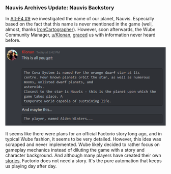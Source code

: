 ### Nauvis Archives Update: Nauvis Backstory

In [Alt-F4 #9](https://alt-f4.blog/ALTF4-9/) we investigated the name of our planet, Nauvis. Especially based on the fact that this name is never mentioned in the game (well, almost, thanks [IronCartographer](https://discordapp.com/channels/139677590393716737/603392474458882065/766621041454874626)). However, soon afterwards, the Wube Community Manager, [u/Klonan](https://www.reddit.com/user/Klonan/), [graced](https://discordapp.com/channels/139677590393716737/603392474458882065/766687476198539264) us with information never heard before.

![](media/klonan_on_nauvis.png)

It seems like there were plans for an official Factorio story long ago, and in typical Wube fashion, it seems to be very detailed. However, this idea was scrapped and never implemented. Wube likely decided to rather focus on gameplay mechanics instead of diluting the game with a story and character background. And although many players have created their own [stories](https://www.reddit.com/r/factorio/comments/4pr8z6/im_writing_a_free_live_factorio_fanfic/?utm_source=share&utm_medium=web2x&context=3), Factorio does not need a story. It's the pure automation that keeps us playing day after day.